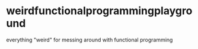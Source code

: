 # weirdfunctionalprogrammingplayground
everything "weird" for messing around with functional programming
